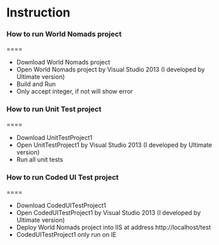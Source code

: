 # Instruction

### How to run World Nomads project
====
- Download World Nomads project
- Open World Nomads project by Visual Studio 2013 (I developed by Ultimate version)
- Build and Run
- Only accept integer, if not will show error

### How to run Unit Test project
====
- Download UnitTestProject1
- Open UnitTestProject1 by Visual Studio 2013 (I developed by Ultimate version)
- Run all unit tests

### How to run Coded UI Test project
====
- Download CodedUITestProject1
- Open CodedUITestProject1 by Visual Studio 2013 (I developed by Ultimate version)
- Deploy World Nomads project into IIS at address http://localhost/test
- CodedUITestProject1 only run on IE
